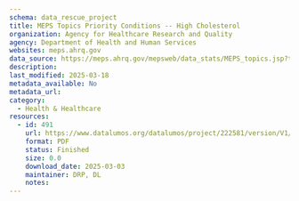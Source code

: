 ```yaml
---
schema: data_rescue_project 
title: MEPS Topics Priority Conditions -- High Cholesterol
organization: Agency for Healthcare Research and Quality
agency: Department of Health and Human Services
websites: meps.ahrq.gov
data_source: https://meps.ahrq.gov/mepsweb/data_stats/MEPS_topics.jsp?topicid=4Z2
description: 
last_modified: 2025-03-18
metadata_available: No
metadata_url: 
category:
  - Health & Healthcare 
resources:
  - id: 491
    url: https://www.datalumos.org/datalumos/project/222581/version/V1/view
    format: PDF
    status: Finished
    size: 0.0
    download_date: 2025-03-03
    maintainer: DRP, DL
    notes: 
---
```

